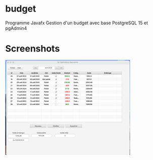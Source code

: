 # budget
Programme Javafx 
Gestion d'un budget avec base PostgreSQL 15
et  pgAdmin4
# Screenshots
<img src="images/1.png" height="300">
